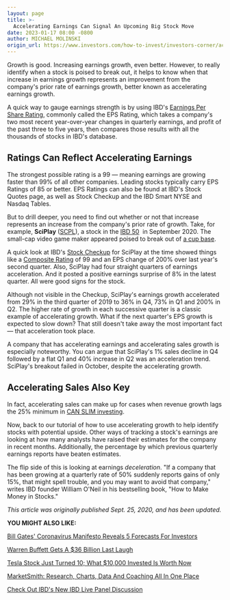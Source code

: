 ```yaml
---
layout: page
title: >-
  Accelerating Earnings Can Signal An Upcoming Big Stock Move
date: 2023-01-17 08:00 -0800
author: MICHAEL MOLINSKI
origin_url: https://www.investors.com/how-to-invest/investors-corner/accelerating-earnings-trigger-upcoming-big-stock-moves/
---
```


Growth is good. Increasing earnings growth, even better. However, to really identify when a stock is poised to break out, it helps to know when that increase in earnings growth represents an improvement from the company's prior rate of earnings growth, better known as accelerating earnings growth.

A quick way to gauge earnings strength is by using IBD's [Earnings Per Share Rating](https://www.investors.com/how-to-invest/investors-corner/eps-rating-is-key-to-picking-great-stocks/), commonly called the EPS Rating, which takes a company's two most recent year-over-year changes in quarterly earnings, and profit of the past three to five years, then compares those results with all the thousands of stocks in IBD's database.

## Ratings Can Reflect Accelerating Earnings

The strongest possible rating is a 99 — meaning earnings are growing faster than 99% of all other companies. Leading stocks typically carry EPS Ratings of 85 or better. EPS Ratings can also be found at IBD's Stock Quotes page, as well as Stock Checkup and the IBD Smart NYSE and Nasdaq Tables.

But to drill deeper, you need to find out whether or not that increase represents an increase from the company's prior rate of growth. Take, for example, **SciPlay** ([SCPL](https://research.investors.com/quote.aspx?symbol=SCPL)), a stock in the [IBD 50](https://research.investors.com/stock-lists/ibd-50/)  in September 2020. The small-cap video game maker appeared poised to break out of [a cup base](https://www.investors.com/how-to-invest/investors-corner/corner-cup-without-handle/).

A quick look at IBD's [Stock Checkup](https://research.investors.com/stock-checkup/nasdaq-sciplay-corporation-cl-a-scpl.aspx) for SciPlay at the time showed things like a [Composite Rating](https://www.investors.com/how-to-invest/investors-corner/how-to-research-growth-stocks/) of 99 and an EPS change of 200% over last year's second quarter. Also, SciPlay had four straight quarters of earnings acceleration. And it posted a positive earnings surprise of 8% in the latest quarter. All were good signs for the stock.

Although not visible in the Checkup, SciPlay's earnings growth accelerated from 29% in the third quarter of 2019 to 36% in Q4, 73% in Q1 and 200% in Q2. The higher rate of growth in each successive quarter is a classic example of accelerating growth. What if the next quarter's EPS growth is expected to slow down? That still doesn't take away the most important fact — that acceleration took place.

A company that has accelerating earnings and accelerating sales growth is especially noteworthy. You can argue that SciPlay's 1% sales decline in Q4 followed by a flat Q1 and 40% increase in Q2 was an acceleration trend. SciPlay's breakout failed in October, despite the accelerating growth.

## Accelerating Sales Also Key

In fact, accelerating sales can make up for cases when revenue growth lags the 25% minimum in [CAN SLIM investing](https://www.investors.com/how-to-invest/investors-corner/can-slim-stocks-how-to-find-stock-market-winners/).

Now, back to our tutorial of how to use accelerating growth to help identify stocks with potential upside. Other ways of tracking a stock's earnings are looking at how many analysts have raised their estimates for the company in recent months. Additionally, the percentage by which previous quarterly earnings reports have beaten estimates.

The flip side of this is looking at earnings _deceleration_. "If a company that has been growing at a quarterly rate of 50% suddenly reports gains of only 15%, that might spell trouble, and you may want to avoid that company," writes IBD founder William O'Neil in his bestselling book, "How to Make Money in Stocks."

_This article was originally published Sept. 25, 2020, and has been updated._

**YOU MIGHT ALSO LIKE:**

[Bill Gates' Coronavirus Manifesto Reveals 5 Forecasts For Investors](https://www.investors.com/etfs-and-funds/sectors/bill-gates-coronavirus-manifesto-reveals-forecasts-investors/)

[Warren Buffett Gets A \$36 Billion Last Laugh](https://www.investors.com/etfs-and-funds/sectors/warren-buffett-gets-36-billion-last-laugh-sp500-apple-stock/)

[Tesla Stock Just Turned 10; What \$10,000 Invested Is Worth Now](https://www.investors.com/etfs-and-funds/sectors/sp500-tesla-stock-just-turned-10-what-10000-invested-is-worth-now/)

[MarketSmith: Research, Charts, Data And Coaching All In One Place](https://www.investors.com/product/marketsmith/)

[Check Out IBD's New IBD Live Panel Discussion](https://shop.investors.com/offer/splashresponsive.aspx?id=IBD-Live&intcode=invstcntnartcls%7Ccms%7Cibdlive%7C2020%7C07%7Cibdlive%7Cna%7C%7C727112&src=A00433A)
